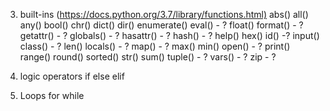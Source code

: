 3. built-ins (<https://docs.python.org/3.7/library/functions.html)>
    abs()
    all()
    any()
    bool()
    chr()
    dict()
    dir()
    enumerate()
    eval() - ?
    float()
    format() - ?
    getattr() - ?
    globals() - ?
    hasattr() - ?
    hash() - ?
    help()
    hex()
    id() -?
    input()
    class() - ?
    len()
    locals() - ?
    map() - ?
    max()
    min()
    open() - ?
    print()
    range()
    round()
    sorted()
    str()
    sum()
    tuple() - ?
    vars() - ?
    zip - ?

4. logic operators
    if
    else
    elif

6. Loops
    for
    while